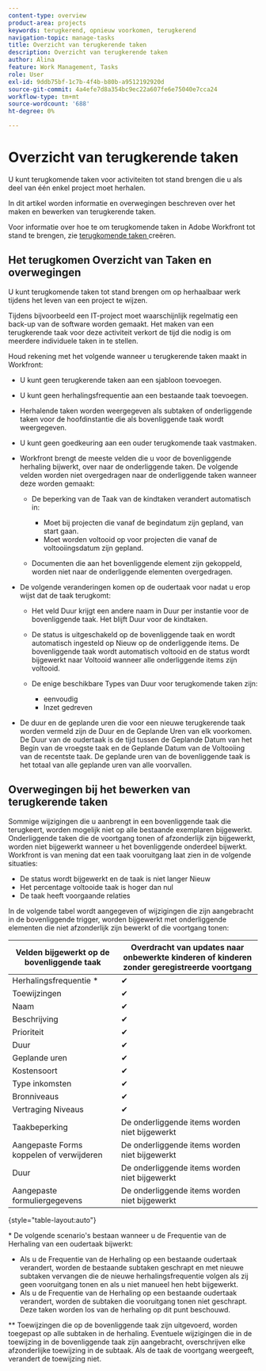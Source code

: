 ```yaml
---
content-type: overview
product-area: projects
keywords: terugkerend, opnieuw voorkomen, terugkerend
navigation-topic: manage-tasks
title: Overzicht van terugkerende taken
description: Overzicht van terugkerende taken
author: Alina
feature: Work Management, Tasks
role: User
exl-id: 9ddb75bf-1c7b-4f4b-b80b-a9512192920d
source-git-commit: 4a4efe7d8a354bc9ec22a607fe6e75040e7cca24
workflow-type: tm+mt
source-wordcount: '688'
ht-degree: 0%

---
```


# Overzicht van terugkerende taken

<!--
<div data-mc-conditions="QuicksilverOrClassic.Draft mode">
<p>(NOTE: DO NOT DO NOT EDIT OR CHANGE!!! linked to the NWE UI, this is not linked to classic - direct links:</p>
<p>https://one.workfront.com/s/csh?context=2288&pubname=workfront-classic</p>
<p>https://one.workfront.com/s/csh?context=2288&pubname=the-new-workfront-experience >> this)</p>
</div>
-->

U kunt terugkomende taken voor activiteiten tot stand brengen die u als deel van één enkel project moet herhalen.

In dit artikel worden informatie en overwegingen beschreven over het maken en bewerken van terugkerende taken.

Voor informatie over hoe te om terugkomende taken in Adobe Workfront tot stand te brengen, zie [ terugkomende taken ](../../../manage-work/tasks/create-tasks/create-recurring-tasks.md) creëren.

## Het terugkomen Overzicht van Taken en overwegingen

U kunt terugkomende taken tot stand brengen om op herhaalbaar werk tijdens het leven van een project te wijzen.

Tijdens bijvoorbeeld een IT-project moet waarschijnlijk regelmatig een back-up van de software worden gemaakt. Het maken van een terugkerende taak voor deze activiteit verkort de tijd die nodig is om meerdere individuele taken in te stellen.

Houd rekening met het volgende wanneer u terugkerende taken maakt in Workfront:

* U kunt geen terugkerende taken aan een sjabloon toevoegen.
* U kunt geen herhalingsfrequentie aan een bestaande taak toevoegen.
* Herhalende taken worden weergegeven als subtaken of onderliggende taken voor de hoofdinstantie die als bovenliggende taak wordt weergegeven.
* U kunt geen goedkeuring aan een ouder terugkomende taak vastmaken.
* Workfront brengt de meeste velden die u voor de bovenliggende herhaling bijwerkt, over naar de onderliggende taken. De volgende velden worden niet overgedragen naar de onderliggende taken wanneer deze worden gemaakt:

   * De beperking van de Taak van de kindtaken verandert automatisch in:

      * Moet bij projecten die vanaf de begindatum zijn gepland, van start gaan.
      * Moet worden voltooid op voor projecten die vanaf de voltooiingsdatum zijn gepland.

   * Documenten die aan het bovenliggende element zijn gekoppeld, worden niet naar de onderliggende elementen overgedragen.

* De volgende veranderingen komen op de oudertaak voor nadat u erop wijst dat de taak terugkomt:

   * Het veld Duur krijgt een andere naam in Duur per instantie voor de bovenliggende taak. Het blijft Duur voor de kindtaken.
   * De status is uitgeschakeld op de bovenliggende taak en wordt automatisch ingesteld op Nieuw op de onderliggende items. De bovenliggende taak wordt automatisch voltooid en de status wordt bijgewerkt naar Voltooid wanneer alle onderliggende items zijn voltooid.
   * De enige beschikbare Types van Duur voor terugkomende taken zijn:

      * eenvoudig
      * Inzet gedreven
* De duur en de geplande uren die voor een nieuwe terugkerende taak worden vermeld zijn de Duur en de Geplande Uren van elk voorkomen. De Duur van de oudertaak is de tijd tussen de Geplande Datum van het Begin van de vroegste taak en de Geplande Datum van de Voltooiing van de recentste taak. De geplande uren van de bovenliggende taak is het totaal van alle geplande uren van alle voorvallen.

## Overwegingen bij het bewerken van terugkerende taken

Sommige wijzigingen die u aanbrengt in een bovenliggende taak die terugkeert, worden mogelijk niet op alle bestaande exemplaren bijgewerkt. Onderliggende taken die de voortgang tonen of afzonderlijk zijn bijgewerkt, worden niet bijgewerkt wanneer u het bovenliggende onderdeel bijwerkt. Workfront is van mening dat een taak vooruitgang laat zien in de volgende situaties:

* De status wordt bijgewerkt en de taak is niet langer Nieuw
* Het percentage voltooide taak is hoger dan nul
* De taak heeft voorgaande relaties

In de volgende tabel wordt aangegeven of wijzigingen die zijn aangebracht in de bovenliggende trigger, worden bijgewerkt met onderliggende elementen die niet afzonderlijk zijn bewerkt of die voortgang tonen:

| Velden bijgewerkt op de bovenliggende taak | Overdracht van updates naar onbewerkte kinderen of kinderen zonder geregistreerde voortgang |
|---|---|
| Herhalingsfrequentie * | ✔ |
| Toewijzingen | ✔ |
| Naam | ✔ |
| Beschrijving | ✔ |
| Prioriteit | ✔ |
| Duur | ✔ |
| Geplande uren | ✔ |
| Kostensoort | ✔ |
| Type inkomsten | ✔ |
| Bronniveaus | ✔ |
| Vertraging Niveaus | ✔ |
| Taakbeperking | De onderliggende items worden niet bijgewerkt |
| Aangepaste Forms koppelen of verwijderen | De onderliggende items worden niet bijgewerkt |
| Duur | De onderliggende items worden niet bijgewerkt |
| Aangepaste formuliergegevens | De onderliggende items worden niet bijgewerkt |

{style="table-layout:auto"}

&#42; De volgende scenario&#39;s bestaan wanneer u de Frequentie van de Herhaling van een oudertaak bijwerkt:

* Als u de Frequentie van de Herhaling op een bestaande oudertaak verandert, worden de bestaande subtaken geschrapt en met nieuwe subtaken vervangen die de nieuwe herhalingsfrequentie volgen als zij geen vooruitgang tonen en als u niet manueel hen hebt bijgewerkt.
* Als u de Frequentie van de Herhaling op een bestaande oudertaak verandert, worden de subtaken die vooruitgang tonen niet geschrapt. Deze taken worden los van de herhaling op dit punt beschouwd.

&#42;&#42; Toewijzingen die op de bovenliggende taak zijn uitgevoerd, worden toegepast op alle subtaken in de herhaling. Eventuele wijzigingen die in de toewijzing in de bovenliggende taak zijn aangebracht, overschrijven elke afzonderlijke toewijzing in de subtaak. Als de taak de voortgang weergeeft, verandert de toewijzing niet.

 
